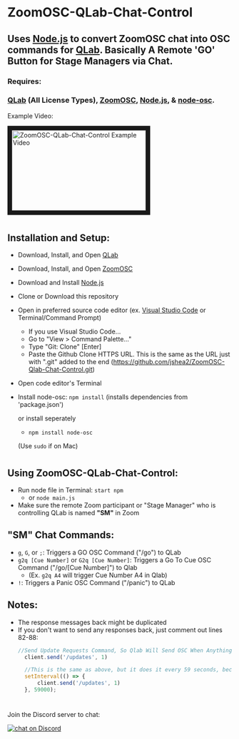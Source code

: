 # ZoomOSC-QLab-Chat-Control
## Uses [Node.js](https://nodejs.org/) to convert ZoomOSC chat into OSC commands for [QLab](https://qlab.app/). Basically A Remote 'GO' Button for Stage Managers via Chat.

### Requires:

### [QLab](https://qlab.app/) (All License Types), [ZoomOSC](https://www.liminalet.com/zoomosc-downloads), [Node.js](https://nodejs.org/), & [node-osc](https://github.com/MylesBorins/node-osc).




Example Video:


<a href="https://www.youtube.com/watch?v=FAjRaYfRD_4" target="_blank"><img src="http://img.youtube.com/vi/FAjRaYfRD_4/0.jpg" 
alt="ZoomOSC-QLab-Chat-Control Example Video" width="300" height="180" border="10" /></a>
#
## Installation and Setup:

- Download, Install, and Open [QLab](https://qlab.app/)
- Download, Install, and Open [ZoomOSC](https://www.liminalet.com/zoomosc-downloads)
- Download and Install [Node.js](https://nodejs.org/)
- Clone or Download this repository
- Open in preferred source code editor (ex. [Visual Studio Code](https://code.visualstudio.com/download) or Terminal/Command Prompt)
  - If you use Visual Studio Code...
  - Go to "View > Command Palette..."
  -  Type "Git: Clone" [Enter]
  -  Paste the Github Clone HTTPS URL. This is the same as the URL just with ".git" added to the end (https://github.com/jshea2/ZoomOSC-Qlab-Chat-Control.git)
- Open code editor's Terminal
- Install node-osc: `npm install` (installs dependencies from 'package.json')
  
  
  
  or install seperately
  - `npm install node-osc`
  
  

  (Use `sudo` if on Mac)

 #
 
 ## Using ZoomOSC-QLab-Chat-Control:

 - Run node file in Terminal: `start npm`
    - or `node main.js`
 - Make sure the remote Zoom participant or "Stage Manager" who is controlling QLab is named **"SM"** in Zoom
  
## "SM" Chat Commands:

- `g`, `G`, or `;`: Triggers a GO OSC Command ("/go") to QLab
- `g2q [Cue Number]` or `G2q [Cue Number]`: Triggers a Go To Cue OSC Command ("/go/[Cue Number]") to Qlab 
    - (Ex. `g2q A4` will trigger Cue Number A4 in Qlab)
- `!`: Triggers a Panic OSC Command ("/panic") to QLab

## Notes: 

- The response messages back might be duplicated
- If you don't want to send any responses back, just comment out lines 82-88:
  ``` javascript
  //Send Update Requests Command, So Qlab Will Send OSC When Anything Happens in QLab 
    client.send('/updates', 1)

    //This is the same as above, but it does it every 59 seconds, because QLab times out after 1min apparently.
    setInterval(() => {
        client.send('/updates', 1)
    }, 59000);
    ```

#


Join the Discord server to chat: 

<a href="https://discord.gg/FJ79AKPgSk">
        <img src="https://img.shields.io/discord/308323056592486420?logo=discord"
            alt="chat on Discord"></a>
